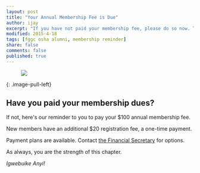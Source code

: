 ```yaml
---
layout: post
title: "Your Annual Membership Fee is Due"
author: ijay
excerpt: "If you have not paid your membership fee, please do so now. The April 15th deadline has passed."
modified: 2015-4-18
tags: [fggc osha alumni, membership reminder]
share: false
comments: false
published: true
---
```

<figure>
	<a href="{{ site.url }}/images/MembershipFee3.png"><img src="{{ site.url }}/images/MembershipFee3.png"></a>
</figure>
{: .image-pull-left}

## Have you paid your membership dues? 

If not, here's our reminder to you to pay your $100 annual membership fee. 

New members have an additional $20 registration fee, a one-time payment.

Payment plans are available. Contact [the Financial Secretary](mailto:chinwe.onyekwelu@fggconitsha.com) for options.

As always, you are the strength of this chapter.


*Igwebuike Anyi!*

